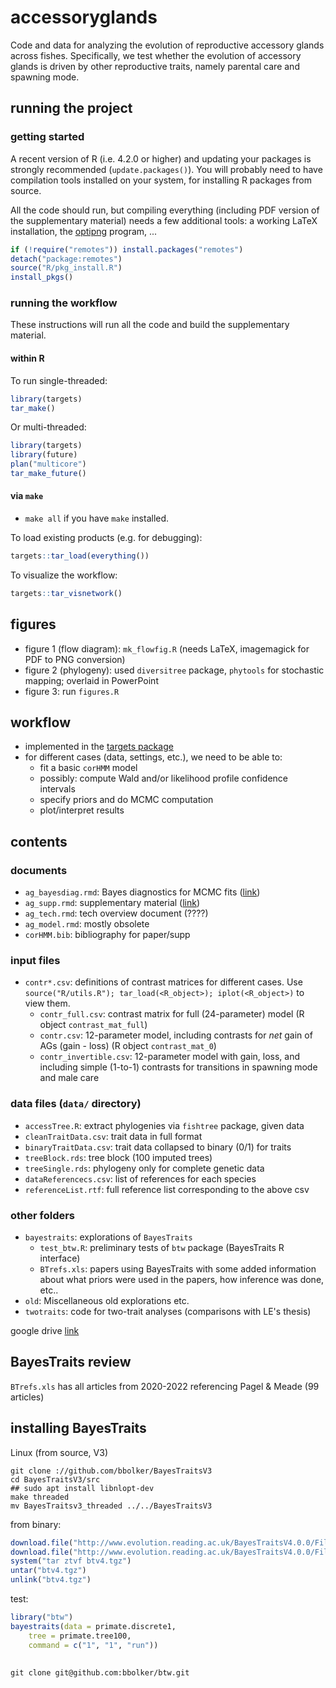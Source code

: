 # accessoryglands

Code and data for analyzing the evolution of reproductive accessory glands across fishes. Specifically, we test whether the evolution of accessory glands is driven by other reproductive traits, namely parental care and spawning mode. 

## running the project

### getting started

A recent version of R (i.e. 4.2.0 or higher) and updating your packages is strongly recommended (`update.packages()`). You will probably need to have compilation tools installed on your system, for installing R packages from source.

All the code should run, but compiling everything (including PDF version of the supplementary material) needs a few additional tools: a working LaTeX installation, the [optipng](https://optipng.sourceforge.net/) program, ...

```r
if (!require("remotes")) install.packages("remotes")
detach("package:remotes")
source("R/pkg_install.R")
install_pkgs()
```

### running the workflow

These instructions will run all the code and build the supplementary material.

#### within R

To run single-threaded:

```r
library(targets)
tar_make()
```

Or multi-threaded:

```r
library(targets)
library(future)
plan("multicore")
tar_make_future()
```

#### via `make`

- `make all` if you have `make` installed.

To load existing products (e.g. for debugging):

```r
targets::tar_load(everything())
```

To visualize the workflow:

```r
targets::tar_visnetwork()
```

## figures

- figure 1 (flow diagram): `mk_flowfig.R` (needs LaTeX, imagemagick for PDF to PNG conversion)
- figure 2 (phylogeny): used `diversitree` package, `phytools` for stochastic mapping; overlaid in PowerPoint
- figure 3: run `figures.R`

## workflow

- implemented in the [targets package](https://books.ropensci.org/targets/)
- for different cases (data, settings, etc.), we need to be able to:
   - fit a basic `corHMM` model
   - possibly: compute Wald and/or likelihood profile confidence intervals
   - specify priors and do MCMC computation
   - plot/interpret results

## contents

### documents

- `ag_bayesdiag.rmd`: Bayes diagnostics for MCMC fits ([link](http://www.math.mcmaster.ca/bolker/AG/ag_bayesdiag.html))
- `ag_supp.rmd`: supplementary material ([link](http://www.math.mcmaster.ca/bolker/AG/ag_supp.html))
- `ag_tech.rmd`: tech overview document (????)
- `ag_model.rmd`: mostly obsolete
- `corHMM.bib`: bibliography for paper/supp

### input files

- `contr*.csv`: definitions of contrast matrices for different cases. Use `source("R/utils.R"); tar_load(<R_object>); iplot(<R_object>)` to view them.
    - `contr_full.csv`: contrast matrix for full (24-parameter) model (R object `contrast_mat_full`)
	- `contr.csv`: 12-parameter model, including contrasts for *net* gain of AGs (gain - loss) (R object `contrast_mat_0`)
	- `contr_invertible.csv`: 12-parameter model with gain, loss, and including simple (1-to-1) contrasts for transitions in spawning mode and male care

### data files (`data/` directory)

- `accessTree.R`: extract phylogenies via `fishtree` package, given data
- `cleanTraitData.csv`: trait data in full format
- `binaryTraitData.csv`: trait data collapsed to binary (0/1) for traits
- `treeBlock.rds`: tree block (100 imputed trees)
- `treeSingle.rds`: phylogeny only for complete genetic data
- `dataReferencecs.csv`: list of references for each species
- `referenceList.rtf`: full reference list corresponding to the above csv

### other folders

- `bayestraits`: explorations of `BayesTraits`
   - `test_btw.R`: preliminary tests of `btw` package (BayesTraits R interface)
   - `BTrefs.xls`: papers using BayesTraits with some added information about what priors were used in the papers, how inference was done, etc..
- `old`: Miscellaneous old explorations etc.
- `twotraits`: code for two-trait analyses (comparisons with LE's thesis)


google drive [link](https://drive.google.com/drive/folders/1S5KwLDQavshwS8i0e9_g1jRiVUw8rnLO?usp=sharing)

## BayesTraits review

`BTrefs.xls` has all articles from 2020-2022 referencing Pagel & Meade (99 articles)

## installing BayesTraits

Linux (from source, V3)

```
git clone ://github.com/bbolker/BayesTraitsV3
cd BayesTraitsV3/src
## sudo apt install libnlopt-dev
make threaded
mv BayesTraitsv3_threaded ../../BayesTraitsV3
```

from binary:

```r
download.file("http://www.evolution.reading.ac.uk/BayesTraitsV4.0.0/Files/BayesTraitsV4.0.0-Linux.tar.gz", destfile = "btv4.tgz")
download.file("http://www.evolution.reading.ac.uk/BayesTraitsV4.0.0/Files/BayesTraitsV4.0.0-Linux-Threaded.tar.gz", destfile = "btv4t.tgz")
system("tar ztvf btv4.tgz")
untar("btv4.tgz")
unlink("btv4.tgz")
```

test:

```r
library("btw")
bayestraits(data = primate.discrete1,
	tree = primate.tree100,
	command = c("1", "1", "run"))
```

##



```
git clone git@github.com:bbolker/btw.git
```
